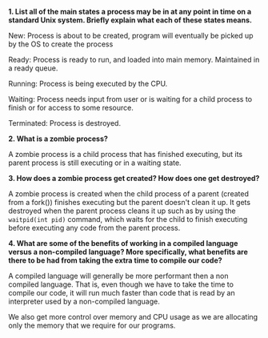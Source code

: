 **1. List all of the main states a process may be in at any point in time on a standard Unix system. Briefly explain what each of these states means.**

New:  Process is about to be created, program will eventually be picked up by the OS to create the process

Ready:  Process is ready to run, and loaded into main memory.  Maintained in a ready queue.

Running:  Process is being executed by the CPU.

Waiting:  Process needs input from user or is waiting for a child process to finish or for access to some resource.

Terminated:  Process is destroyed.


**2. What is a zombie process?**

A zombie process is a child process that has finished executing, but its parent process is still executing or in a waiting state.


**3. How does a zombie process get created? How does one get destroyed?**

A zombie process is created when the child process of a parent (created from a fork()) finishes executing but the parent doesn't clean it up.  It gets destroyed when the parent process cleans it up such as by using the `waitpid(int pid)` command, which waits for the child to finish executing before executing any code from the parent process.


**4. What are some of the benefits of working in a compiled language versus a non-compiled language? More specifically, what benefits are there to be had from taking the extra time to compile our code?**

A compiled language will generally be more performant then a non compiled language. That is, even though we have to take the time to compile our code, it will run much faster than code that is read by an interpreter used by a non-compiled language.

We also get more control over memory and CPU usage as we are allocating only the memory that we require for our programs.


